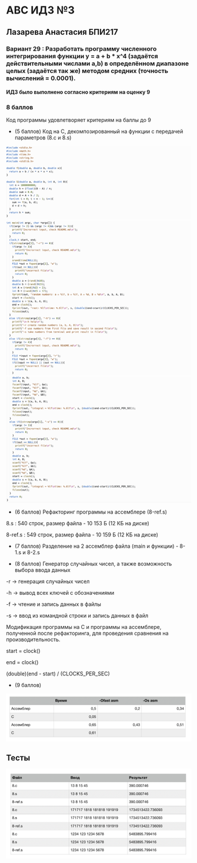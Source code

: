 # АBC ИДЗ №3 
## Лазарева Анастасия БПИ217
### Вариант 29 : Разработать программу численного интегрирования функции y = a + b * x^4 (задаётся действительными числами а,b) в определённом диапазоне целых (задаётся так же) методом средних (точность вычислений = 0.0001).
#### ИДЗ было выполнено согласно критериям на оценку 9

### 8 баллов

Код программы удовлетворяет критериям на баллы до 9

- (5 баллов) Код на C, декомпозированный на функции с передачей параметров (8.с и 8.s)

![img](/img1.png)
![img](/img2.png)
![img](/img3.png)

- (6 баллов) Рефакторинг программы на ассемблере (8-ref.s)

8.s : 540 строк, размер файла - 10 153 Б (12 КБ на диске)

8-ref.s : 549 строк, размер файла - 10 159 Б (12 КБ на диске)

- (7 баллов) Разделение на 2 ассемблер файла (main и функции) - 8-1.s и 8-2.s

- (8 баллов) Генератор случайных чисел, а также возможность выбора ввода данных

-r -> генерация случайных чисел

-h -> вывод всех ключей с обозначениями

-f -> чтение и запись данных в файлы

-s -> ввод из командной строки и запись данных в файл

Модификация программы на C и программы на ассемблере, полученной после рефакторинга, для проведения сравнения на производительность.

start = clock()

end = clock()

(double)(end - start) / (CLOCKS_PER_SEC)

- (9 баллов)

![img](/img6.png)

## Тесты

![img](/img5.png)
